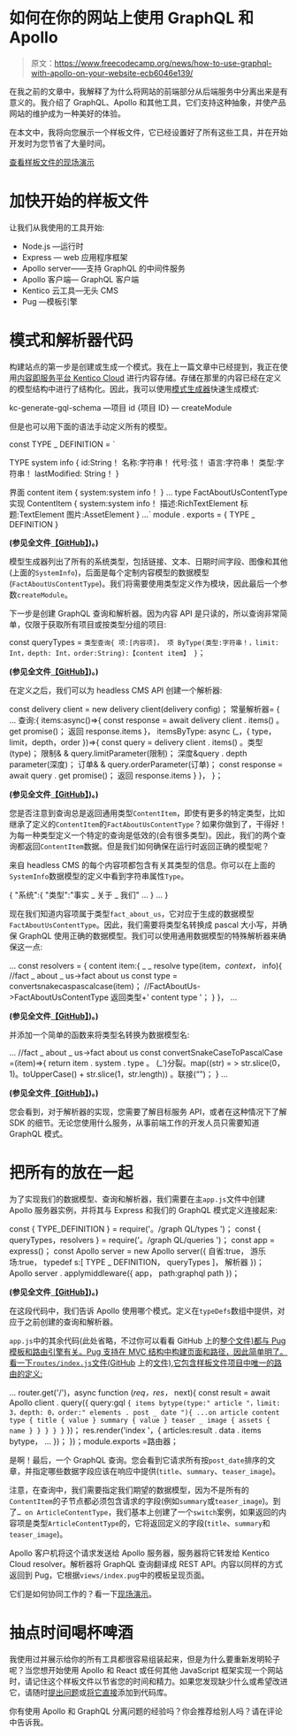 # 如何在你的网站上使用 GraphQL 和 Apollo

> 原文：<https://www.freecodecamp.org/news/how-to-use-graphql-with-apollo-on-your-website-ecb6046e139/>

在我之前的文章中，我解释了为什么将网站的前端部分从后端服务中分离出来是有意义的。我介绍了 GraphQL、Apollo 和其他工具，它们支持这种抽象，并使产品网站的维护成为一种美好的体验。

在本文中，我将向您展示一个样板文件，它已经设置好了所有这些工具，并在开始开发时为您节省了大量时间。

[查看样板文件的现场演示](http://bit.ly/2GGHIB5)

# 加快开始的样板文件

让我们从我使用的工具开始:

*   Node.js —运行时
*   Express — web 应用程序框架
*   Apollo server——支持 GraphQL 的中间件服务
*   Apollo 客户端— GraphQL 客户端
*   Kentico 云工具—无头 CMS
*   Pug —模板引擎

# 模式和解析器代码

构建站点的第一步是创建或生成一个模式。我在上一篇文章中已经提到，我正在使用[内容即服务平台 Kentico Cloud](http://bit.ly/2QzUALM) 进行内容存储。存储在那里的内容已经在定义的模型结构中进行了结构化。因此，我可以使用[模式生成器](http://bit.ly/2SqEAju)快速生成模式:

kc-generate-gql-schema —项目 id {项目 ID} — createModule

但是也可以用下面的语法手动定义所有的模型。

const TYPE _ DEFINITION = `

TYPE system info {
id:String！
名称:字符串！
代号:弦！
语言:字符串！
类型:字符串！
lastModified: String！
}

界面 content item {
system:system info！
}
...
type FactAboutUsContentType 实现 ContentItem {
system:system info！
描述:RichTextElement
标题:TextElement
图片:AssetElement
}
...` module . exports = {
TYPE _ DEFINITION
}

**(参见全文件**[**【GitHub】**](https://github.com/Kentico/cloud-boilerplate-express-apollo/blob/master/graphQL/types.js)**)。)**

模型生成器列出了所有的系统类型，包括链接、文本、日期时间字段、图像和其他(上面的`SystemInfo`)，后面是每个定制内容模型的数据模型(`FactAboutUsContentType`)。我们将需要使用类型定义作为模块，因此最后一个参数`createModule`。

下一步是创建 GraphQL 查询和解析器。因为内容 API 是只读的，所以查询非常简单，仅限于获取所有项目或按类型分组的项目:

const queryTypes = `
类型查询{
项:[内容项]，
项 ByType(类型:字符串！，limit: Int，depth: Int，order:String):【content item】
}
`；

**(参见全文件**[**【GitHub】**](https://github.com/Kentico/cloud-boilerplate-express-apollo/blob/master/graphQL/queries.js)**)。)**

在定义之后，我们可以为 headless CMS API 创建一个解析器:

const delivery client = new delivery client(delivery config)；
常量解析器= {
...
查询:{
items:async()=>{
const response = await delivery client . items()
。get promise()；
返回 response.items
}，
itemsByType: async (_，{ type，limit，depth，order })=>{
const query = delivery client . items()
。类型(type)；
限制& & query.limitParameter(限制)；
深度&query . depth parameter(深度)；
订单& & query.orderParameter(订单)；
const response = await query . get promise()；
返回 response.items
}
}，
}；

**(参见全文件**[**【GitHub】**](https://github.com/Kentico/cloud-boilerplate-express-apollo/blob/master/graphQL/queries.js)**)。)**

您是否注意到查询总是返回通用类型`ContentItem`，即使有更多的特定类型，比如继承了定义的`ContentItem`的`FactAboutUsContentType`？如果你做到了，干得好！为每一种类型定义一个特定的查询是低效的(会有很多类型)。因此，我们的两个查询都返回`ContentItem`数据。但是我们如何确保在运行时返回正确的模型呢？

来自 headless CMS 的每个内容项都包含有关其类型的信息。你可以在上面的`SystemInfo`数据模型的定义中看到字符串属性`Type`。

{
"系统":{
"类型":"事实 _ 关于 _ 我们"
...
}
...
}

现在我们知道内容项属于类型`fact_about_us`，它对应于生成的数据模型`FactAboutUsContentType`。因此，我们需要将类型名转换成 pascal 大小写，并确保 GraphQL 使用正确的数据模型。我们可以使用通用数据模型的特殊解析器来确保这一点:

...
const resolvers = {
content item:{
_ _ resolve type(item，_context，_ info){
//fact _ about _ us->fact about us
const type = convertsnakecaspascalcase(item)；
//FactAboutUs->FactAboutUsContentType
返回类型+' content type '；
}
}，
...

**(参见全文件**[**【GitHub】**](https://github.com/Kentico/cloud-boilerplate-express-apollo/blob/master/graphQL/queries.js)**)。)**

并添加一个简单的函数来将类型名转换为数据模型名:

...
//fact _ about _ us->fact about us
const convertSnakeCaseToPascalCase =(item)=>{
return item . system . type
。
(_’)分裂。map((str) = > str.slice(0，1)。toUpperCase() + str.slice(1，str.length))
。联接(“”)；
}
...

**(参见全文件**[**【GitHub】**](https://github.com/Kentico/cloud-boilerplate-express-apollo/blob/master/graphQL/queries.js)**)。)**

您会看到，对于解析器的实现，您需要了解目标服务 API，或者在这种情况下了解 SDK 的细节。无论您使用什么服务，从事前端工作的开发人员只需要知道 GraphQL 模式。

# 把所有的放在一起

为了实现我们的数据模型、查询和解析器，我们需要在主`app.js`文件中创建 Apollo 服务器实例，并将其与 Express 和我们的 GraphQL 模式定义连接起来:

const { TYPE_DEFINITION } = require('。/graph QL/types ')；
const { queryTypes，resolvers } = require('。/graph QL/queries ')；
const app = express()；
const Apollo server = new Apollo server({
自省:true，
游乐场:true，
typedef s:[
TYPE _ DEFINITION，
queryTypes
]，
解析器
})；
Apollo server . applymiddleware({
app，
path:graphql path
})；

**(参见全文件**[**【GitHub】**](https://github.com/Kentico/cloud-boilerplate-express-apollo/blob/master/app.js)**)。)**

在这段代码中，我们告诉 Apollo 使用哪个模式。定义在`typeDefs`数组中提供，对应于之前创建的查询和解析器。

`app.js`中的其余代码(此处省略，不过你可以看看 GitHub 上的[整个文件)都与 Pug 模板和路由引擎有关。Pug 支持在 MVC 结构中构建页面和路径，因此简单明了。看一下`routes/index.js`文件(GitHub](https://github.com/Kentico/cloud-boilerplate-express-apollo/blob/master/app.js) 上的[文件),它包含样板文件项目中唯一的路由的定义:](https://github.com/Kentico/cloud-boilerplate-express-apollo/blob/routes/index.js)

...
router.get('/')，async function (_req，res，_ next){
const result = await Apollo client . query({
query:gql `
{
items bytype(type:" article "，limit: 3，depth: 0，order:" elements . post _ date "){
...on article content type {
title {
value
}
summary {
value
}
teaser _ image {
assets {
name
}
}
}
}
} `
})；
res.render('index '，{
articles:result . data . items bytype，
...
})；
})；module.exports =路由器；

是啊！最后，一个 GraphQL 查询。您会看到它请求所有按`post_date`排序的文章，并指定哪些数据字段应该在响应中提供(`title`、`summary`、`teaser_image`)。

注意，在查询中，我们需要指定我们期望的数据模型，因为不是所有的`ContentItem`的子节点都必须包含请求的字段(例如`summary`或`teaser_image`)。到了`… on ArticleContentType`，我们基本上创建了一个`switch`案例，如果返回的内容项是类型`ArticleContentType`的，它将返回定义的字段(`title`、`summary`和`teaser_image`)。

Apollo 客户机将这个请求发送给 Apollo 服务器，服务器将它转发给 Kentico Cloud resolver。解析器将 GraphQL 查询翻译成 REST API。内容以同样的方式返回到 Pug，它根据`views/index.pug`中的模板呈现页面。

它们是如何协同工作的？看一下[现场演示](http://bit.ly/2GGHIB5)。

# 抽点时间喝杯啤酒

我使用过并展示给你的所有工具都很容易组装起来，但是为什么要重新发明轮子呢？当您想开始使用 Apollo 和 React 或任何其他 JavaScript 框架实现一个网站时，请记住这个样板文件以节省您的时间和精力。如果您发现缺少什么或希望改进它，请随时[提出问题](http://bit.ly/2ByzwiJ)或[将它直接](http://bit.ly/2TGTmPW)添加到代码库。

你有使用 Apollo 和 GraphQL 分离问题的经验吗？你会推荐给别人吗？请在评论中告诉我。
